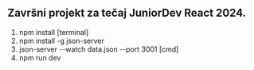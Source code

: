 ## Završni projekt za tečaj JuniorDev React 2024.
1. npm install [terminal]
2. npm install -g json-server
3. json-server --watch data.json --port 3001 [cmd]
4. npm run dev
